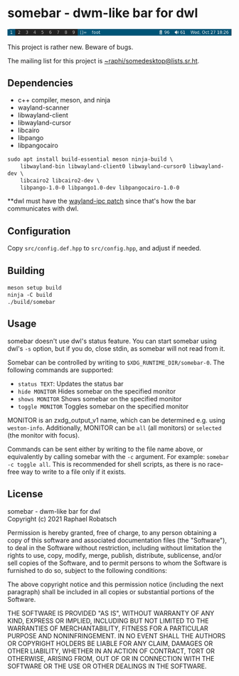 # somebar - dwm-like bar for dwl

![Screenshot](screenshot.png)

This project is rather new. Beware of bugs.

The mailing list for this project is
[~raphi/somedesktop@lists.sr.ht](mailto:~raphi/somedesktop@lists.sr.ht).

## Dependencies

* c++ compiler, meson, and ninja
* wayland-scanner
* libwayland-client
* libwayland-cursor
* libcairo
* libpango
* libpangocairo

```
sudo apt install build-essential meson ninja-build \
    libwayland-bin libwayland-client0 libwayland-cursor0 libwayland-dev \
    libcairo2 libcairo2-dev \
    libpango-1.0-0 libpango1.0-dev libpangocairo-1.0-0
```

**dwl must have the [wayland-ipc patch](https://git.sr.ht/~raphi/dwl/blob/master/patches/wayland-ipc.patch)
since that's how the bar communicates with dwl.

## Configuration

Copy `src/config.def.hpp` to `src/config.hpp`, and adjust if needed.

## Building

    meson setup build
    ninja -C build
    ./build/somebar

## Usage

somebar doesn't use dwl's status feature. You can start somebar using dwl's `-s` option,
but if you do, close stdin, as somebar will not read from it.

Somebar can be controlled by writing to `$XDG_RUNTIME_DIR/somebar-0`. The following
commands are supported:

* `status TEXT`: Updates the status bar
* `hide MONITOR` Hides somebar on the specified monitor
* `shows MONITOR` Shows somebar on the specified monitor
* `toggle MONITOR` Toggles somebar on the specified monitor

MONITOR is an zxdg_output_v1 name, which can be determined e.g. using `weston-info`.
Additionally, MONITOR can be `all` (all monitors) or `selected` (the monitor with focus).

Commands can be sent either by writing to the file name above, or equivalently by calling
somebar with the `-c` argument. For example: `somebar -c toggle all`. This is recommended
for shell scripts, as there is no race-free way to write to a file only if it exists.

## License

somebar - dwm-like bar for dwl  
Copyright (c) 2021 Raphael Robatsch

Permission is hereby granted, free of charge, to any person obtaining a copy of
this software and associated documentation files (the "Software"), to deal in
the Software without restriction, including without limitation the rights to
use, copy, modify, merge, publish, distribute, sublicense, and/or sell copies
of the Software, and to permit persons to whom the Software is furnished to do
so, subject to the following conditions:

The above copyright notice and this permission notice (including the next
paragraph) shall be included in all copies or substantial portions of the
Software.

THE SOFTWARE IS PROVIDED "AS IS", WITHOUT WARRANTY OF ANY KIND, EXPRESS OR
IMPLIED, INCLUDING BUT NOT LIMITED TO THE WARRANTIES OF MERCHANTABILITY,
FITNESS FOR A PARTICULAR PURPOSE AND NONINFRINGEMENT. IN NO EVENT SHALL THE
AUTHORS OR COPYRIGHT HOLDERS BE LIABLE FOR ANY CLAIM, DAMAGES OR OTHER
LIABILITY, WHETHER IN AN ACTION OF CONTRACT, TORT OR OTHERWISE, ARISING FROM,
OUT OF OR IN CONNECTION WITH THE SOFTWARE OR THE USE OR OTHER DEALINGS IN THE
SOFTWARE.
